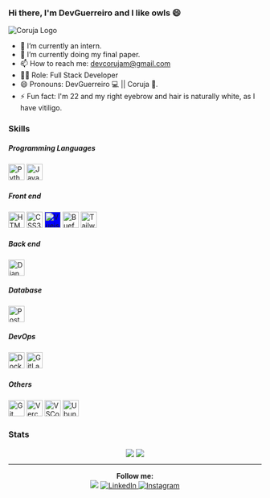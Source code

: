 


### Hi there, I'm DevGuerreiro and I like owls :smile:

![Coruja Logo](https://drive.google.com/uc?export=view&id=1fQLcfMggEZmQu2G1BTTn1QFLmD5Yahjs)

- 🔭 I’m currently an intern.
- 🌱 I’m currently doing my final paper.
- 📫 How to reach me: devcorujam@gmail.com
-  :man_technologist: Role: Full Stack Developer
- 😄 Pronouns: DevGuerreiro :computer: || Coruja :owl:.
- ⚡ Fun fact: I'm 22 and my right eyebrow and hair is naturally white, as I have vitiligo.

### Skills

##### Programming Languages

<div>
<img title="Python" alt="Python Logo" height="32" width="32" src="https://cdn3.iconfinder.com/data/icons/logos-and-brands-adobe/512/267_Python-512.png" />
<img title="JavaScript" alt="JavaScript Logo" height="32" width="32" src="https://cdn.icon-icons.com/icons2/2108/PNG/512/javascript_icon_130900.png" />
</div>

##### Front end

<div>
<img title="HTML5" alt="HTML5 Logo" height="32" width="32" src="https://image.flaticon.com/icons/png/512/1216/1216733.png" />
<img title="CSS3" alt="CSS3 Logo" height="32" width="32" src="https://cdn4.iconfinder.com/data/icons/social-media-logos-6/512/121-css3-512.png" />
<img title="Vuejs" alt="Vuejs Logo" height="32" width="32" src="https://uxwing.com/wp-content/themes/uxwing/download/07-design-and-development/vue-js.png" style="background-color: blue;" />
<img title="Buefy" alt="Buefy Logo" height="32" width="32" src="https://avatars.githubusercontent.com/u/26799900?s=400&v=4" />
<img title="Tailwind CSS" alt="Tailwind CSS Logo" height="32" width="32" src="https://symbols.getvecta.com/stencil_97/3_tailwind-css-icon.43c02f69bf.svg" />
</div>

##### Back end

<div>
<img title="Django" alt="Django Logo" height="32" width="32" src="https://iconape.com/wp-content/png_logo_vector/django.png" />
</div>

##### Database

<div>
<img title="Postgres" alt="Postgres Logo" height="32" width="32" src="https://cdn.iconscout.com/icon/free/png-512/postgresql-226047.png" />
</div>

##### DevOps

<div>
<img title="Docker" alt="Docker Logo" height="32" width="32" src="https://cdn.iconscout.com/icon/free/png-256/docker-226091.png" />
<img title="GitLab CI/CD" alt="GitLab Logo" height="32" width="32" src="https://cdn.iconscout.com/icon/free/png-512/gitlab-282507.png" />
</div>

##### Others

<div>
<img title="Git" alt="Git Logo" height="32" width="32" src="https://upload.wikimedia.org/wikipedia/commons/thumb/3/3f/Git_icon.svg/1024px-Git_icon.svg.png" />
<img title="Vercel" alt="Vercel Logo" height="32" width="32" src="https://cdn.jsdelivr.net/npm/simple-icons@v4/icons/vercel.svg" />
<img title="VSCode" alt="VSCode Logo" height="32" width="32" src="https://img.icons8.com/color/452/visual-studio-code-2019.png" />
<img title="Ubuntu" alt="Ubuntu Logo" height="32" width="32" src="https://image.flaticon.com/icons/png/512/888/888879.png" />
</div>

### Stats

<div align="center">
<img align="center" src="https://github-readme-stats.vercel.app/api/top-langs/?username=devguerreiro&hide=PLpgSQL&layout=compact&theme=dracula">
<img align="center" src="https://github-readme-stats.vercel.app/api?username=devguerreiro&include_all_commits=true&count_private=true&show_icons=true&theme=dracula&custom_title=DevGuerreiro's+Github+Stats">
</div>

---

<div align="center">
<div><strong>Follow me:</strong></div>
<div>
<img src="https://visitor-badge.glitch.me/badge?page_id=https://github.com/devguerreiro">
<a href="https://www.linkedin.com/in/devguerreiro" target="_blank"><img src="https://img.shields.io/badge/LinkedIn-%230077B5.svg?&style=flat-square&logo=linkedin&logoColor=white" alt="LinkedIn"/>
<a href="https://www.instagram.com/dev.guerreiro" target="_blank"><img src="https://img.shields.io/badge/Instagram-%23E4405F.svg?&style=flat-square&logo=instagram&logoColor=white" alt="Instagram"/>
</div>
</div>
